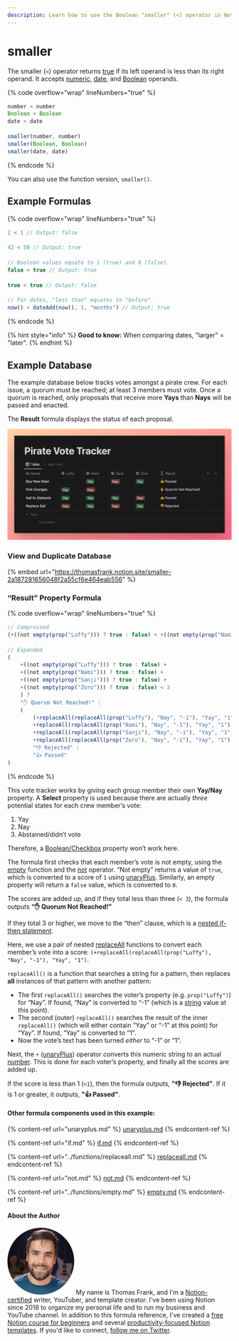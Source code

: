 ```yaml
---
description: Learn how to use the Boolean "smaller" (<) operator in Notion formulas.
---
```


# smaller

The smaller (`<`) operator returns [true](../constants/true.md) if its left operand is less than its right operand. It accepts [numeric](../../formula-basics/data-types/number.md), [date](../../formula-basics/data-types/date-data-type.md), and [Boolean](../../formula-basics/data-types/boolean-checkbox.md) operands.

{% code overflow="wrap" lineNumbers="true" %}
```jsx
number < number
Boolean < Boolean
date < date

smaller(number, number)
smaller(Boolean, Boolean)
smaller(date, date)
```
{% endcode %}

You can also use the function version, `smaller()`.

## Example Formulas

{% code overflow="wrap" lineNumbers="true" %}
```jsx
2 < 1 // Output: false

42 < 50 // Output: true

// Boolean values equate to 1 (true) and 0 (false).
false < true // Output: true

true < true // Output: false

// For dates, "less than" equates to "before".
now() < dateAdd(now(), 1, "months") // Output: true
```
{% endcode %}

{% hint style="info" %}
**Good to know:** When comparing dates, "larger" = "later".
{% endhint %}

## Example Database

The example database below tracks votes amongst a pirate crew. For each issue, a quorum must be reached; at least 3 members must vote. Once a quorum is reached, only proposals that receive more **Yays** than **Nays** will be passed and enacted.

The **Result** formula displays the status of each proposal.

![](<../../.gitbook/assets/Vote Tracker - Smaller Operator Example - Notion Formulas.png>)

### View and Duplicate Database

{% embed url="https://thomasfrank.notion.site/smaller-2a187281656048f2a55cf6e464eab556" %}

### “Result” Property Formula

{% code overflow="wrap" lineNumbers="true" %}
```jsx
// Compressed
(+((not empty(prop("Luffy"))) ? true : false) + +((not empty(prop("Nami"))) ? true : false) + +((not empty(prop("Sanji"))) ? true : false) + +((not empty(prop("Zoro"))) ? true : false) < 3) ? "✋ Quorum Not Reached!" : ((+replaceAll(replaceAll(prop("Luffy"), "Nay", "-1"), "Yay", "1") + +replaceAll(replaceAll(prop("Nami"), "Nay", "-1"), "Yay", "1") + +replaceAll(replaceAll(prop("Sanji"), "Nay", "-1"), "Yay", "1") + +replaceAll(replaceAll(prop("Zoro"), "Nay", "-1"), "Yay", "1") < 1) ? "👎 Rejected" : "👍 Passed")

// Expanded
(
    +((not empty(prop("Luffy"))) ? true : false) + 
    +((not empty(prop("Nami"))) ? true : false) + 
    +((not empty(prop("Sanji"))) ? true : false) + 
    +((not empty(prop("Zoro"))) ? true : false) < 3
    ) ? 
    "✋ Quorum Not Reached!" : 
    (
        (+replaceAll(replaceAll(prop("Luffy"), "Nay", "-1"), "Yay", "1") + 
        +replaceAll(replaceAll(prop("Nami"), "Nay", "-1"), "Yay", "1") + 
        +replaceAll(replaceAll(prop("Sanji"), "Nay", "-1"), "Yay", "1") + 
        +replaceAll(replaceAll(prop("Zoro"), "Nay", "-1"), "Yay", "1") < 1) ? 
        "👎 Rejected" : 
        "👍 Passed"
)
```
{% endcode %}

This vote tracker works by giving each group member their own **Yay/Nay** property. A **Select** property is used because there are actually _three_ potential states for each crew member’s vote:

1. Yay
2. Nay
3. Abstained/didn’t vote

Therefore, a [Boolean/Checkbox](../../formula-basics/data-types/boolean-checkbox.md) property won’t work here.

The formula first checks that each member’s vote is not empty, using the [empty](../functions/empty.md) function and the [not](not.md) operator. “Not empty” returns a value of `true`, which is converted to a score of `1` using [unaryPlus](unaryplus.md). Similarly, an empty property will return a `false` value, which is converted to `0`.

The scores are added up, and if they total less than three (`< 3`), the formula outputs **“✋ Quorum Not Reached!”**

If they total 3 or higher, we move to the “then” clause, which is a [nested if-then statement](if.md#nested-if-then-statements).

Here, we use a pair of nested [replaceAll](../functions/replaceall.md) functions to convert each member’s vote into a score: `(+replaceAll(replaceAll(prop("Luffy"), "Nay", "-1"), "Yay", "1")`.

`replaceAll()` is a function that searches a string for a pattern, then replaces **all** instances of that pattern with another pattern:

* The first `replaceAll()` searches the voter’s property (e.g. `prop("Luffy")`) for “Nay”. If found, “Nay” is converted to “-1” (which is a [string](../../formula-basics/data-types/string.md) value at this point).
* The second (outer) `replaceAll()` searches the result of the inner `replaceAll()` (which will either contain “Yay” or “-1” at this point) for “Yay”. If found, “Yay” is converted to “1”.
* Now the vote’s text has been turned _either_ to “-1” or “1”.

Next, the `+` ([unaryPlus](unaryplus.md)) operator converts this numeric string to an actual [number](../../formula-basics/data-types/number.md). This is done for each voter’s property, and finally all the scores are added up.

If the score is less than 1 (`<1`), then the formula outputs, **"👎 Rejected"**. If it is 1 or greater, it outputs, **"👍 Passed"**.

#### Other formula components used in this example:

{% content-ref url="unaryplus.md" %}
[unaryplus.md](unaryplus.md)
{% endcontent-ref %}

{% content-ref url="if.md" %}
[if.md](if.md)
{% endcontent-ref %}

{% content-ref url="../functions/replaceall.md" %}
[replaceall.md](../functions/replaceall.md)
{% endcontent-ref %}

{% content-ref url="not.md" %}
[not.md](not.md)
{% endcontent-ref %}

{% content-ref url="../functions/empty.md" %}
[empty.md](../functions/empty.md)
{% endcontent-ref %}

#### About the Author

<img src="../../.gitbook/assets/Notion Fundamentals with Thomas Frank - Avatar 2021 compressed (1).png" alt="" data-size="line"> My name is Thomas Frank, and I'm a [Notion-certified](https://www.credly.com/badges/95fae13a-17bf-4b4a-a3d2-d58c8a3e6a2a/public\_url) writer, YouTuber, and template creator. I've been using Notion since 2018 to organize my personal life and to run my business and YouTube channel. In addition to this formula reference, I've created a [free Notion course for beginners](https://thomasjfrank.com/fundamentals/) and several [productivity-focused Notion templates](https://thomasjfrank.com/templates/). If you'd like to connect, [follow me on Twitter](https://twitter.com/TomFrankly).
